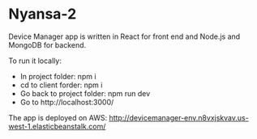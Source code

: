# Nyansa-2


Device Manager app is written in React for front end and Node.js and MongoDB for backend. 

To run it locally:

-	In project folder:   npm i
-	cd to client forder:    npm i
-	Go back to project folder:     npm run dev
-	Go to    http://localhost:3000/

The app is deployed on AWS:
http://devicemanager-env.n8vxjskvav.us-west-1.elasticbeanstalk.com/

